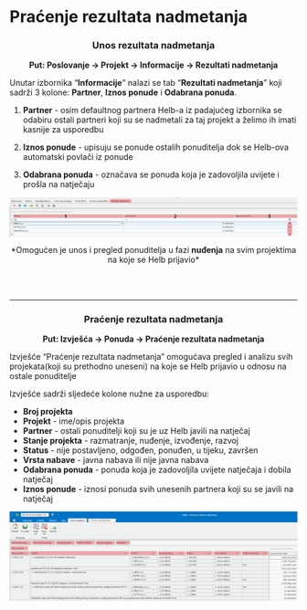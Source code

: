 # Praćenje rezultata nadmetanja


### <p align=center>**Unos rezultata nadmetanja**

**<p align=center>Put: Poslovanje → Projekt → Informacije → Rezultati nadmetanja**  

Unutar izbornika “**Informacije**” nalazi se tab “**Rezultati nadmetanja**” koji sadrži 3 kolone: **Partner**, **Iznos ponude** i **Odabrana ponuda**.

1. **Partner** - osim defaultnog partnera Helb-a iz padajućeg izbornika se odabiru ostali partneri koji su se nadmetali za taj projekt a želimo ih imati kasnije za usporedbu

2. **Iznos ponude** - upisuju se ponude ostalih ponuditelja dok se Helb-ova automatski povlači iz ponude

3. **Odabrana ponuda** - označava se ponuda koja je zadovoljila uvijete i prošla na natječaju

<img src="../images/pracenjeRezultataNadmetanja1.png"
    alt="Praćenje rezultata nadmetanja"
    style="display: block;
            margin-left: auto;
            margin-right: auto;" 
/>
<p align=center>*Omogućen je unos i pregled ponuditelja u fazi <strong>nuđenja</strong> na svim projektima na koje se Helb prijavio*</p>
<br></br>


- - -



### <p align=center>**Praćenje rezultata nadmetanja**

**<p align=center>Put: Izvješća → Ponuda → Praćenje rezultata nadmetanja**  

Izvješće “Praćenje rezultata nadmetanja” omogućava pregled i analizu svih projekata(koji su prethodno uneseni) na koje se Helb prijavio u odnosu na ostale ponuditelje

Izvješće sadrži sljedeće kolone nužne za usporedbu:             

- **Broj projekta**
- **Projekt** - ime/opis projekta
- **Partner** - ostali ponuditelji koji su je uz Helb javili na natječaj
- **Stanje projekta** - razmatranje, nuđenje, izvođenje, razvoj
- **Status** - nije postavljeno, odgođen, ponuđen, u tijeku, završen
- **Vrsta nabave** - javna nabava ili nije javna nabava
- **Odabrana ponuda** - ponuda koja je zadovoljila uvijete natječaja i dobila natječaj
- **Iznos ponude** - iznosi ponuda svih unesenih partnera koji su se javili na natječaj

<img src="../images/pracenjeRezultataNadmetanja2.png"
    alt="Praćenje rezultata nadmetanja"
    style="display: block;
            margin-left: auto;
            margin-right: auto;"
/>	


<br></br><br></br>